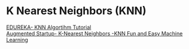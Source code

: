 # K Nearest Neighbors (KNN)

<a href="https://youtu.be/6kZ-OPLNcgE">EDUREKA- KNN Algortihm Tutorial</a>
<br>
<a href="https://youtu.be/MDniRwXizWo"> Augmented Startup- K-Nearest Neighbors -KNN Fun and Easy Machine Learning</a>
